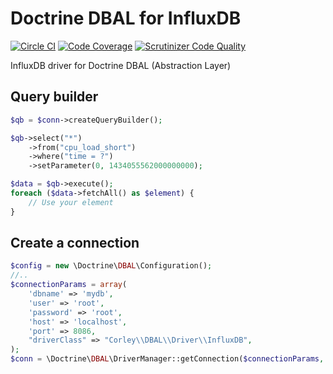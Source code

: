 # Doctrine DBAL for InfluxDB

[![Circle CI](https://circleci.com/gh/corley/dbal-influxdb/tree/master.svg?style=svg)](https://circleci.com/gh/corley/dbal-influxdb/tree/master)
[![Code Coverage](https://scrutinizer-ci.com/g/corley/dbal-influxdb/badges/coverage.png?b=master)](https://scrutinizer-ci.com/g/corley/dbal-influxdb/?branch=master)
[![Scrutinizer Code Quality](https://scrutinizer-ci.com/g/corley/dbal-influxdb/badges/quality-score.png?b=master)](https://scrutinizer-ci.com/g/corley/dbal-influxdb/?branch=master)

InfluxDB driver for Doctrine DBAL (Abstraction Layer)

## Query builder

```php
$qb = $conn->createQueryBuilder();

$qb->select("*")
    ->from("cpu_load_short")
    ->where("time = ?")
    ->setParameter(0, 1434055562000000000);

$data = $qb->execute();
foreach ($data->fetchAll() as $element) {
    // Use your element
}
```

## Create a connection

```php
$config = new \Doctrine\DBAL\Configuration();
//..
$connectionParams = array(
    'dbname' => 'mydb',
    'user' => 'root',
    'password' => 'root',
    'host' => 'localhost',
    'port' => 8086,
    "driverClass" => "Corley\\DBAL\\Driver\\InfluxDB",
);
$conn = \Doctrine\DBAL\DriverManager::getConnection($connectionParams, $config);
```
